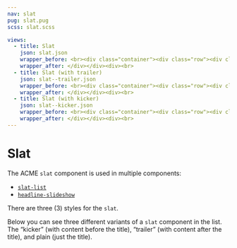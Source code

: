 ```yaml
---
nav: slat
pug: slat.pug
scss: slat.scss

views:
  - title: Slat
    json: slat.json
    wrapper_before: <br><div class="container"><div class="row"><div class="col-12 col-sm-6 offset-sm-3 col-md-4 offset-md-4">
    wrapper_after: </div></div><div><br>
  - title: Slat (with trailer)
    json: slat--trailer.json
    wrapper_before: <br><div class="container"><div class="row"><div class="col-12 col-sm-6 offset-sm-3 col-md-4 offset-md-4">
    wrapper_after: </div></div><div><br>
  - title: Slat (with kicker)
    json: slat--kicker.json
    wrapper_before: <br><div class="container"><div class="row"><div class="col-12 col-sm-6 offset-sm-3 col-md-4 offset-md-4">
    wrapper_after: </div></div><div><br>
---
```


# Slat

The ACME `slat` component is used in multiple components:

- [`slat-list`](./component__slat-list.html)
- [`headline-slideshow`](./component__headline-slideshow.html)

There are three (3) styles for the `slat`.

Below you can see three different variants of a `slat` component in the list. The &ldquo;kicker&rdquo; (with content before the title), &ldquo;trailer&rdquo; (with content after the title), and plain (just the title).
